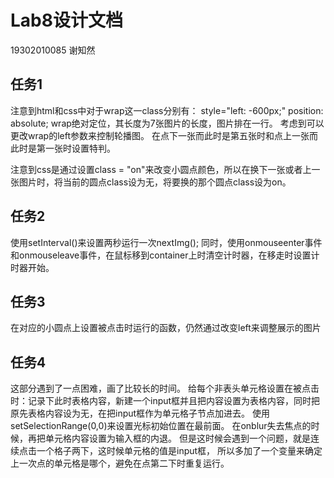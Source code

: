 # Lab8设计文档

19302010085 谢知然

## 任务1

注意到html和css中对于wrap这一class分别有：
style="left: -600px;"
position: absolute;
wrap绝对定位，其长度为7张图片的长度，图片排在一行。
考虑到可以更改wrap的left参数来控制轮播图。
在点下一张而此时是第五张时和点上一张而此时是第一张时设置特判。

注意到css是通过设置class = "on"来改变小圆点颜色，所以在换下一张或者上一张图片时，将当前的圆点class设为无，将要换的那个圆点class设为on。

## 任务2

使用setInterval()来设置两秒运行一次nextImg();
同时，使用onmouseenter事件和onmouseleave事件，在鼠标移到container上时清空计时器，在移走时设置计时器开始。

## 任务3

在对应的小圆点上设置被点击时运行的函数，仍然通过改变left来调整展示的图片

## 任务4

这部分遇到了一点困难，画了比较长的时间。
给每个非表头单元格设置在被点击时：记录下此时表格内容，新建一个input框并且把内容设置为表格内容，同时把原先表格内容设为无，在把input框作为单元格子节点加进去。
使用setSelectionRange(0,0)来设置光标初始位置在最前面。
在onblur失去焦点的时候，再把单元格内容设置为输入框的内退。
但是这时候会遇到一个问题，就是连续点击一个格子两下，这时候单元格的值是input框，
所以多加了一个变量来确定上一次点的单元格是哪个，避免在点第二下时重复运行。

